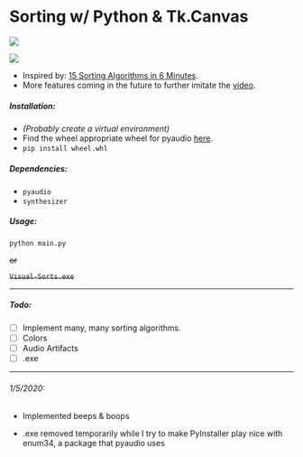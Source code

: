 # Sorting w/ Python & Tk.Canvas

![](https://i.imgur.com/JUnnXam.png)

![](https://i.imgur.com/YHPmbYT.png)

- Inspired by: [15 Sorting Algorithms in 6 Minutes](https://www.youtube.com/watch?v=kPRA0W1kECg).
- More features coming in the future to further imitate the [video](https://www.youtube.com/watch?v=kPRA0W1kECg).

##### Installation:

- *(Probably create a virtual environment)*
- Find the wheel appropriate wheel for pyaudio [here](http://people.csail.mit.edu/hubert/pyaudio/).
- `pip install wheel.whl`

##### Dependencies:

- `pyaudio`
- `synthesizer`

##### Usage:

`python main.py`

~~or~~

~~`Visual-Sorts.exe`~~

---

##### Todo:
- [ ] Implement many, many sorting algorithms.
- [ ] Colors
- [ ] Audio Artifacts
- [ ] .exe

---
###### 1/5/2020:

- Implemented beeps & boops

- .exe removed temporarily while I try to make PyInstaller play nice with enum34, a package that pyaudio uses